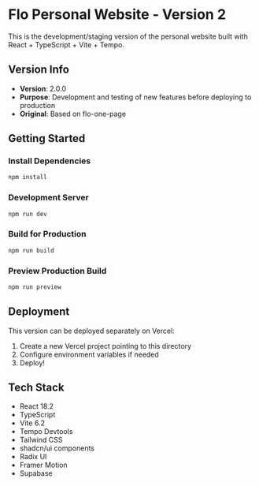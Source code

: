 # Flo Personal Website - Version 2

This is the development/staging version of the personal website built with React + TypeScript + Vite + Tempo.

## Version Info
- **Version**: 2.0.0
- **Purpose**: Development and testing of new features before deploying to production
- **Original**: Based on flo-one-page

## Getting Started

### Install Dependencies
```bash
npm install
```

### Development Server
```bash
npm run dev
```

### Build for Production
```bash
npm run build
```

### Preview Production Build
```bash
npm run preview
```

## Deployment

This version can be deployed separately on Vercel:
1. Create a new Vercel project pointing to this directory
2. Configure environment variables if needed
3. Deploy!

## Tech Stack

- React 18.2
- TypeScript
- Vite 6.2
- Tempo Devtools
- Tailwind CSS
- shadcn/ui components
- Radix UI
- Framer Motion
- Supabase
